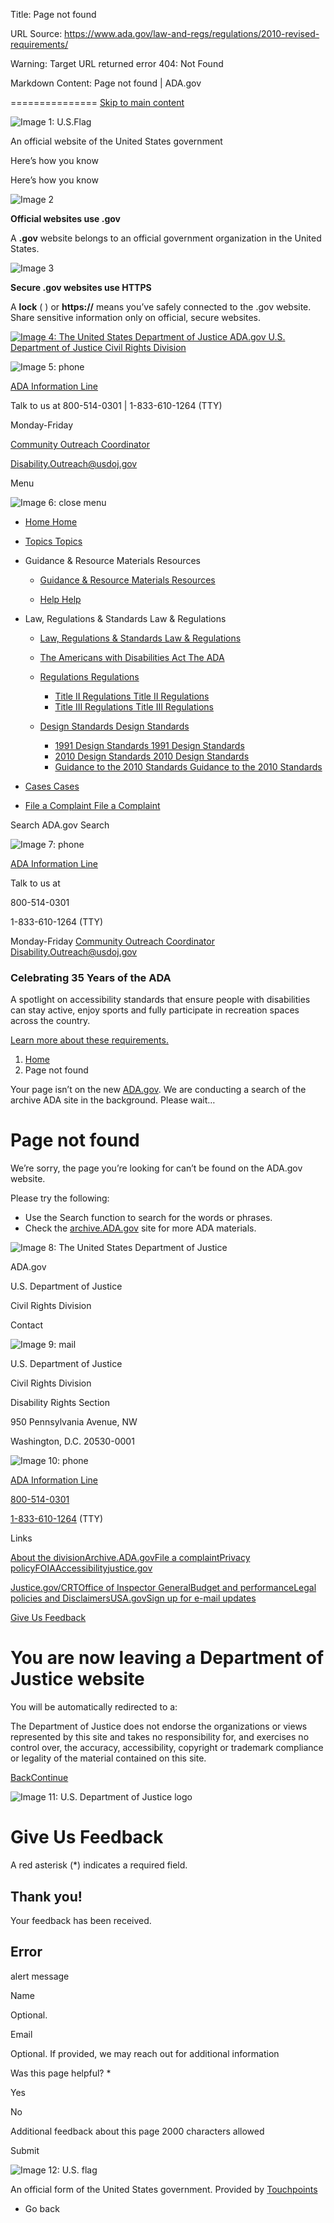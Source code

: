 Title: Page not found

URL Source: https://www.ada.gov/law-and-regs/regulations/2010-revised-requirements/

Warning: Target URL returned error 404: Not Found

Markdown Content:
Page not found | ADA.gov

===============
[Skip to main content](https://www.ada.gov/law-and-regs/regulations/2010-revised-requirements/#main-content)

![Image 1: U.S.Flag](https://www.ada.gov/assets/images/uswds/us_flag_small.png)

An official website of the United States government

Here’s how you know

Here’s how you know

![Image 2](https://www.ada.gov/assets/images/uswds/icon-dot-gov.svg)

**Official websites use .gov**

 A **.gov** website belongs to an official government organization in the United States.

![Image 3](https://www.ada.gov/assets/images/uswds/icon-https.svg)

**Secure .gov websites use HTTPS**

 A **lock** (  ) or **https://** means you’ve safely connected to the .gov website. Share sensitive information only on official, secure websites.

[![Image 4: The United States Department of Justice](https://www.ada.gov/assets/images/doj-logo.png) ADA.gov U.S. Department of Justice Civil Rights Division](https://www.ada.gov/)

![Image 5: phone](https://www.ada.gov/assets/images/ic_phone-circle.svg)

[ADA Information Line](https://www.ada.gov/infoline/)

 Talk to us at 800-514-0301 | 1-833-610-1264 (TTY) 

Monday-Friday

[Community Outreach Coordinator](https://www.ada.gov/communityoutreach/)

 Disability.Outreach@usdoj.gov

Menu

![Image 6: close menu](https://www.ada.gov/assets/images/uswds/usa-icons/close.svg)
*   [Home Home](https://www.ada.gov/)
*   [Topics Topics](https://www.ada.gov/topics/)
*   Guidance & Resource Materials Resources
    *   [Guidance & Resource Materials Resources](https://www.ada.gov/resources/)

    *   [Help Help](https://www.ada.gov/help/)

*   Law, Regulations & Standards Law & Regulations
    *   [Law, Regulations & Standards Law & Regulations](https://www.ada.gov/law-and-regs/)

    *   [The Americans with Disabilities Act The ADA](https://www.ada.gov/law-and-regs/ada/)

    *   [Regulations Regulations](https://www.ada.gov/law-and-regs/regulations/)
        *   [Title II Regulations Title II Regulations](https://www.ada.gov/law-and-regs/regulations/title-ii-2010-regulations/)
        *   [Title III Regulations Title III Regulations](https://www.ada.gov/law-and-regs/regulations/title-iii-regulations/)

    *   [Design Standards Design Standards](https://www.ada.gov/law-and-regs/design-standards/)
        *   [1991 Design Standards 1991 Design Standards](https://www.ada.gov/law-and-regs/design-standards/1991-design-standards/)
        *   [2010 Design Standards 2010 Design Standards](https://www.ada.gov/law-and-regs/design-standards/2010-stds/)
        *   [Guidance to the 2010 Standards Guidance to the 2010 Standards](https://www.ada.gov/law-and-regs/design-standards/standards-guidance/)

*   [Cases Cases](https://www.ada.gov/cases/)
*   [File a Complaint File a Complaint](https://www.ada.gov/file-a-complaint/)

Search ADA.gov  Search 

![Image 7: phone](https://www.ada.gov/assets/images/ic_phone-circle.svg)

[ADA Information Line](https://www.ada.gov/infoline/)

 Talk to us at

 800-514-0301

 1-833-610-1264 (TTY)

Monday-Friday [Community Outreach Coordinator](https://www.ada.gov/communityoutreach) Disability.Outreach@usdoj.gov

### Celebrating 35 Years of the ADA

A spotlight on accessibility standards that ensure people with disabilities can stay active, enjoy sports and fully participate in recreation spaces across the country.

[Learn more about these requirements.](https://www.ada.gov/ada-standards-highlights)

1.   [Home](https://www.ada.gov/)
2.    Page not found 

Your page isn’t on the new [ADA.gov](https://www.ada.gov/). We are conducting a search of the archive ADA site in the background. Please wait…

Page not found
==============

We’re sorry, the page you’re looking for can’t be found on the ADA.gov website.

Please try the following:

*   Use the Search function to search for the words or phrases.
*   Check the [archive.ADA.gov](https://archive.ada.gov/) site for more ADA materials.

![Image 8: The United States Department of Justice](https://www.ada.gov/assets/images/doj-logo.png)

ADA.gov

U.S. Department of Justice 

 Civil Rights Division

 Contact 

![Image 9: mail](https://www.ada.gov/assets/images/mail.svg)

U.S. Department of Justice

Civil Rights Division

Disability Rights Section

950 Pennsylvania Avenue, NW

Washington, D.C. 20530-0001

![Image 10: phone](https://www.ada.gov/assets/images/phone.svg)

[ADA Information Line](https://www.ada.gov/infoline/)

[800-514-0301](tel:800-514-0301)

[1-833-610-1264](tel:1-833-610-1264) (TTY)

 Links 

[About the division](https://www.justice.gov/crt/about)[Archive.ADA.gov](https://archive.ada.gov/)[File a complaint](https://www.ada.gov/file-a-complaint/)[Privacy policy](https://www.justice.gov/doj/privacy-policy)[FOIA](https://www.justice.gov/crt/freedom-information-act-0)[Accessibility](https://www.justice.gov/accessibility/accessibility-information)[justice.gov](https://www.justice.gov/)

[Justice.gov/CRT](https://www.justice.gov/crt)[Office of Inspector General](https://oig.justice.gov/)[Budget and performance](https://www.justice.gov/doj/budget-and-performance)[Legal policies and Disclaimers](https://www.justice.gov/legalpolicies)[USA.gov](https://www.usa.gov/)[Sign up for e-mail updates](https://public.govdelivery.com/accounts/USDOJ/subscriber/new?category_id=USDOJ_C26)

[Give Us Feedback](https://www.ada.gov/law-and-regs/regulations/2010-revised-requirements/#touchpoints-modal)

You are now leaving a Department of Justice website
===================================================

You will be automatically redirected to a:

The Department of Justice does not endorse the organizations or views represented by this site and takes no responsibility for, and exercises no control over, the accuracy, accessibility, copyright or trademark compliance or legality of the material contained on this site.

[Back](https://www.ada.gov/law-and-regs/regulations/2010-revised-requirements/#)[Continue](https://www.ada.gov/law-and-regs/regulations/2010-revised-requirements/#)

![Image 11: U.S. Department of Justice logo](https://cg-1b082c1b-3db7-477f-9ca5-bd51a786b41e.s3-us-gov-west-1.amazonaws.com/uploads/form/logo/3748/logo_square_logo_square_doj-logo-0d9f3d6204eb465ce5a19690eaf0958e9ccf79fc3ce6b6b3f6672e11ba793c7f2ecbbae37eeda4b532adb06f588ea0e453a849875dd09a2ca7c202b68f313418.png)

 Give Us Feedback
============================================================================================================================================================================================================================================================================================================================================

A red asterisk (*) indicates a required field.

Thank you!
----------

 Your feedback has been received. 

Error
-----

alert message

 Name 

 Optional. 

 

 Email 

 Optional. If provided, we may reach out for additional information 

 

 Was this page helpful? *

Yes 

No 

 Additional feedback about this page   2000 characters allowed 

Submit

![Image 12: U.S. flag](https://touchpoints.app.cloud.gov/img/us_flag_small.png)

An official form of the United States government. Provided by [Touchpoints](https://touchpoints.digital.gov/)

*    Go back
